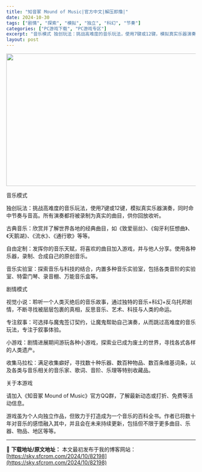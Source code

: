 ```yaml
---
title: "知音冢 Mound of Music|官方中文|解压即撸|"
date: 2024-10-30
tags: ["剧情", "探索", "模拟", "独立", "科幻", "节奏"]
categories: ["PC游戏下载", "PC游戏专区"]
excerpt: "音乐模式 独创玩法：挑战高难度的音乐玩法，使用7键或12键，模拟真实乐器演奏，同时命中节奏与音高。所有演奏都将被录制为真实的曲目，供你回放收听。 古典音乐：欣赏并了解世界各地的经典曲目，如《致爱丽丝》、《匈牙利狂想曲》、《天鹅湖》、《流水》、《通行歌》等等。 自由定制：发挥你的音乐天赋，将喜欢的曲目&hellip;"
layout: post
---
```


<img class="aligncenter size-full wp-image-82205" src="https://sky.sfcrom.com/wp-content/uploads/2024/10/202410301156297.webp" alt="" width="616" height="353" />

音乐模式

独创玩法：挑战高难度的音乐玩法，使用7键或12键，模拟真实乐器演奏，同时命中节奏与音高。所有演奏都将被录制为真实的曲目，供你回放收听。

古典音乐：欣赏并了解世界各地的经典曲目，如《致爱丽丝》、《匈牙利狂想曲》、《天鹅湖》、《流水》、《通行歌》等等。

自由定制：发挥你的音乐天赋，将喜欢的曲目加入游戏，并与他人分享。使用各种乐器，录制、合成自己的原创音乐。

音乐实验室：探索音乐与科技的结合，内置多种音乐实验室，包括各类音阶的实验室、特雷门琴、录音棚、万能音乐盒等。

剧情模式

视觉小说：聆听一个人类灭绝后的音乐故事，通过独特的音乐+科幻+反乌托邦剧情，不断寻找被层层包裹的真相，反思音乐、艺术、科技与人类的命运。

专注叙事：可选择与魔鬼签订契约，让魔鬼帮助自己演奏，从而跳过高难度的音乐玩法，专注于叙事体验。

小游戏：剧情进展期间游玩各种小游戏，探索业已成为废土的世界，寻找各式各样的人类遗产。

收集马拉松：满足收集癖好，寻找数十种乐器、数百种物品、数百条维基词条，以及各类与音乐相关的音乐家、歌词、音阶、乐理等特别收藏品。

关于本游戏

请加入《知音冢 Mound of Music》官方QQ群，了解最新动态或打折、免费等活动信息。

游戏虽为个人向独立作品，但致力于打造成为一个音乐的百科全书。作者已将数十年对音乐的感悟融入其中，并且会在未来持续更新，包括但不限于更多曲目、乐器、物品、地区等等。

---
📖 **下载地址/原文地址：** 本文最初发布于我的博客网站：[https://sky.sfcrom.com/2024/10/82198](https://sky.sfcrom.com/2024/10/82198)

